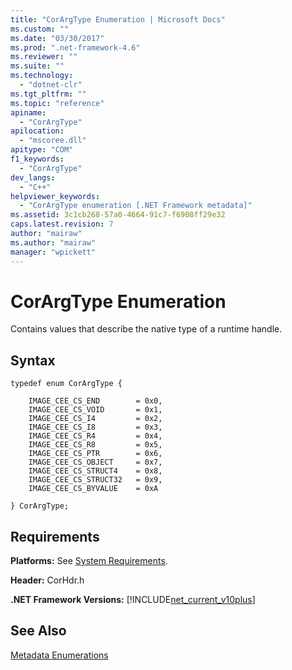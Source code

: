 ```yaml
---
title: "CorArgType Enumeration | Microsoft Docs"
ms.custom: ""
ms.date: "03/30/2017"
ms.prod: ".net-framework-4.6"
ms.reviewer: ""
ms.suite: ""
ms.technology: 
  - "dotnet-clr"
ms.tgt_pltfrm: ""
ms.topic: "reference"
apiname: 
  - "CorArgType"
apilocation: 
  - "mscoree.dll"
apitype: "COM"
f1_keywords: 
  - "CorArgType"
dev_langs: 
  - "C++"
helpviewer_keywords: 
  - "CorArgType enumeration [.NET Framework metadata]"
ms.assetid: 3c1cb268-57a0-4664-91c7-f6908ff29e32
caps.latest.revision: 7
author: "mairaw"
ms.author: "mairaw"
manager: "wpickett"
---
```

# CorArgType Enumeration
Contains values that describe the native type of a runtime handle.  
  
## Syntax  
  
```  
typedef enum CorArgType {  
  
    IMAGE_CEE_CS_END        = 0x0,  
    IMAGE_CEE_CS_VOID       = 0x1,  
    IMAGE_CEE_CS_I4         = 0x2,  
    IMAGE_CEE_CS_I8         = 0x3,  
    IMAGE_CEE_CS_R4         = 0x4,  
    IMAGE_CEE_CS_R8         = 0x5,  
    IMAGE_CEE_CS_PTR        = 0x6,  
    IMAGE_CEE_CS_OBJECT     = 0x7,  
    IMAGE_CEE_CS_STRUCT4    = 0x8,  
    IMAGE_CEE_CS_STRUCT32   = 0x9,  
    IMAGE_CEE_CS_BYVALUE    = 0xA  
  
} CorArgType;  
```  
  
## Requirements  
 **Platforms:** See [System Requirements](../../../../docs/framework/getting-started/system-requirements.md).  
  
 **Header:** CorHdr.h  
  
 **.NET Framework Versions:** [!INCLUDE[net_current_v10plus](../../../../includes/net-current-v10plus-md.md)]  
  
## See Also  
 [Metadata Enumerations](../../../../docs/framework/unmanaged-api/metadata/metadata-enumerations.md)